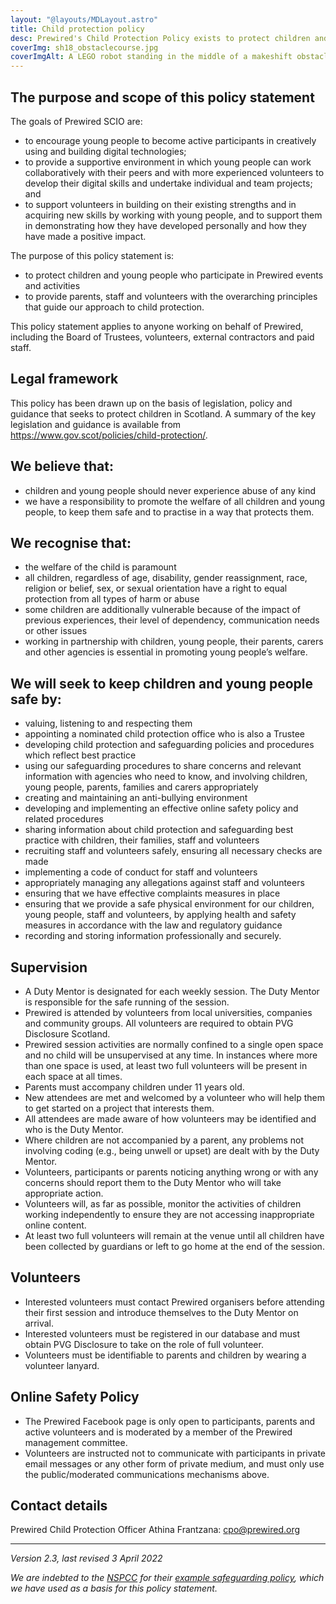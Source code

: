 ```yaml
---
layout: "@layouts/MDLayout.astro"
title: Child protection policy
desc: Prewired's Child Protection Policy exists to protect children and young people who participate in Prewired events and activities and to provide parents, staff and volunteers with the overarching principles that guide our approach to child protection.
coverImg: sh18_obstaclecourse.jpg
coverImgAlt: A LEGO robot standing in the middle of a makeshift obstacle course on a table
---
```


## The purpose and scope of this policy statement

The goals of Prewired SCIO are:

* to encourage young people to become active participants in creatively using and building digital technologies;
* to provide a supportive environment in which young people can work collaboratively with their peers and with more experienced volunteers to develop their digital skills and undertake individual and team projects; and
* to support volunteers in building on their existing strengths and in acquiring new skills by working with young people, and to support them in demonstrating how they have developed personally and how they have made a positive impact.

The purpose of this policy statement is:

* to protect children and young people who participate in Prewired events and activities
* to provide parents, staff and volunteers with the overarching principles that guide our approach to child protection.

This policy statement applies to anyone working on behalf of Prewired, including the Board of Trustees, volunteers, external contractors and paid staff.

## Legal framework

This policy has been drawn up on the basis of legislation, policy and guidance that seeks to protect children in Scotland. A summary of the key legislation and guidance is available from <https://www.gov.scot/policies/child-protection/>.

## We believe that:

* children and young people should never experience abuse of any kind
* we have a responsibility to promote the welfare of all children and young people, to keep them safe and to practise in a way that protects them.

## We recognise that:

* the welfare of the child is paramount
* all children, regardless of age, disability, gender reassignment, race, religion or belief, sex, or sexual orientation have a right to equal protection from all types of harm or abuse
* some children are additionally vulnerable because of the impact of previous experiences, their level of dependency, communication needs or other issues
* working in partnership with children, young people, their parents, carers and other agencies is essential in promoting young people’s welfare.

## We will seek to keep children and young people safe by:

* valuing, listening to and respecting them
* appointing a nominated child protection office who is also a Trustee
* developing child protection and safeguarding policies and procedures which reflect best practice
* using our safeguarding procedures to share concerns and relevant information with agencies who need to know, and involving children, young people, parents, families and carers appropriately
* creating and maintaining an anti-bullying environment
* developing and implementing an effective online safety policy and related procedures
* sharing information about child protection and safeguarding best practice with children, their families, staff and volunteers
* recruiting staff and volunteers safely, ensuring all necessary checks are made
* implementing a code of conduct for staff and volunteers
* appropriately managing any allegations against staff and volunteers
* ensuring that we have effective complaints measures in place
* ensuring that we provide a safe physical environment for our children, young people, staff and volunteers, by applying health and safety measures in accordance with the law and regulatory guidance
* recording and storing information professionally and securely.

## Supervision

* A Duty Mentor is designated for each weekly session. The Duty Mentor is responsible for the safe running of the session.
* Prewired is attended by volunteers from local universities, companies and community groups. All volunteers are required to obtain PVG Disclosure Scotland.
* Prewired session activities are normally confined to a single open space and no child will be unsupervised at any time. In instances where more than one space is used, at least two full volunteers will be present in each space at all times.
* Parents must accompany children under 11 years old.
* New attendees are met and welcomed by a volunteer who will help them to get started on a project that interests them.
* All attendees are made aware of how volunteers may be identified and who is the Duty Mentor.
* Where children are not accompanied by a parent, any problems not involving coding (e.g., being unwell or upset) are dealt with by the Duty Mentor.
* Volunteers, participants or parents noticing anything wrong or with any concerns should report them to the Duty Mentor who will take appropriate action.
* Volunteers will, as far as possible, monitor the activities of children working independently to ensure they are not accessing inappropriate online content.
* At least two full volunteers will remain at the venue until all children have been collected by guardians or left to go home at the end of the session.

## Volunteers

* Interested volunteers must contact Prewired organisers before attending their first session and introduce themselves to the Duty Mentor on arrival.
* Interested volunteers must be registered in our database and must obtain PVG Disclosure to take on the role of full volunteer.
* Volunteers must be identifiable to parents and children by wearing a volunteer lanyard.

## Online Safety Policy

* The Prewired Facebook page is only open to participants, parents and active volunteers and is moderated by a member of the Prewired management committee.
* Volunteers are instructed not to communicate with participants in private email messages or any other form of private medium, and must only use the public/moderated communications mechanisms above.

## Contact details

Prewired Child Protection Officer Athina Frantzana: [cpo@prewired.org](mailto:cpo@prewired.org)

----

*Version 2.3, last revised 3 April 2022*

*We are indebted to the [NSPCC](https://www.nspcc.org.uk) for their [example safeguarding policy](https://learning.nspcc.org.uk/media/1601/safeguarding-policy-statement-example.pdf), which we have used as a basis for this policy statement.*
